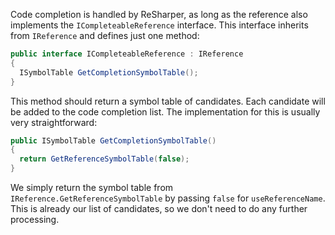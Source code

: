 [//]: # (title: Code Completion)

Code completion is handled by ReSharper, as long as the reference also implements the `ICompleteableReference` interface. This interface inherits from `IReference` and defines just one method:

```csharp
public interface ICompleteableReference : IReference
{
  ISymbolTable GetCompletionSymbolTable();
}
```

This method should return a symbol table of candidates. Each candidate will be added to the code completion list. The implementation for this is usually very straightforward:

```csharp
public ISymbolTable GetCompletionSymbolTable()
{
  return GetReferenceSymbolTable(false);
}
```

We simply return the symbol table from `IReference.GetReferenceSymbolTable` by passing `false` for `useReferenceName`. This is already our list of candidates, so we don't need to do any further processing.